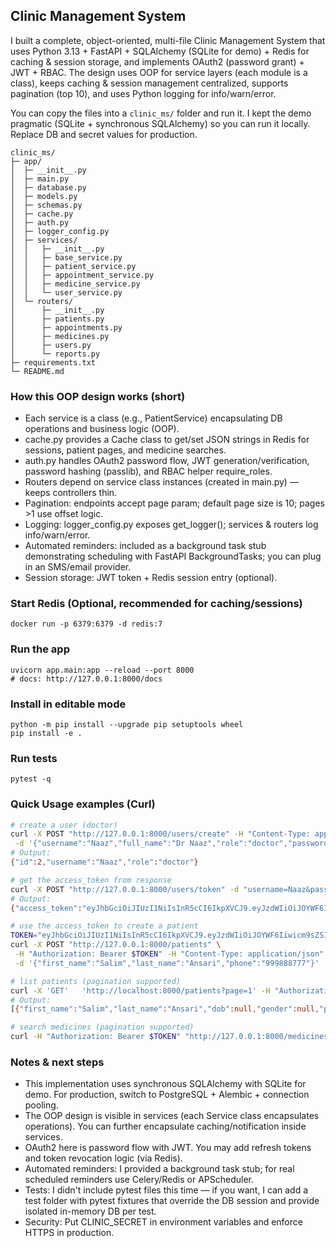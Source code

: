 ## Clinic Management System
I built a complete, object-oriented, multi-file Clinic Management System that uses Python 3.13 + FastAPI + SQLAlchemy (SQLite for demo) + Redis for caching & session storage, and implements OAuth2 (password grant) + JWT + RBAC. The design uses OOP for service layers (each module is a class), keeps caching & session management centralized, supports pagination (top 10), and uses Python logging for info/warn/error.

You can copy the files into a `clinic_ms/` folder and run it. I kept the demo pragmatic (SQLite + synchronous SQLAlchemy) so you can run it locally. Replace DB and secret values for production.

```ignorelang
clinic_ms/
├─ app/
│  ├─ __init__.py
│  ├─ main.py
│  ├─ database.py
│  ├─ models.py
│  ├─ schemas.py
│  ├─ cache.py
│  ├─ auth.py
│  ├─ logger_config.py
│  ├─ services/
│  │   ├─ __init__.py
│  │   ├─ base_service.py
│  │   ├─ patient_service.py
│  │   ├─ appointment_service.py
│  │   ├─ medicine_service.py
│  │   └─ user_service.py
│  └─ routers/
│      ├─ __init__.py
│      ├─ patients.py
│      ├─ appointments.py
│      ├─ medicines.py
│      ├─ users.py
│      └─ reports.py
├─ requirements.txt
└─ README.md
```

### How this OOP design works (short)
* Each service is a class (e.g., PatientService) encapsulating DB operations and business logic (OOP).
* cache.py provides a Cache class to get/set JSON strings in Redis for sessions, patient pages, and medicine searches.
* auth.py handles OAuth2 password flow, JWT generation/verification, password hashing (passlib), and RBAC helper require_roles.
* Routers depend on service class instances (created in main.py) — keeps controllers thin.
* Pagination: endpoints accept page param; default page size is 10; pages >1 use offset logic.
* Logging: logger_config.py exposes get_logger(); services & routers log info/warn/error.
* Automated reminders: included as a background task stub demonstrating scheduling with FastAPI BackgroundTasks; you can plug in an SMS/email provider.
* Session storage: JWT token + Redis session entry (optional).

### Start Redis (Optional, recommended for caching/sessions)
```
docker run -p 6379:6379 -d redis:7
```

### Run the app
```ignorelang
uvicorn app.main:app --reload --port 8000
# docs: http://127.0.0.1:8000/docs
```

### Install in editable mode
```
python -m pip install --upgrade pip setuptools wheel
pip install -e .
```

### Run tests
```ignorelang
pytest -q
```

### Quick Usage examples (Curl)
```bash
# create a user (doctor)
curl -X POST "http://127.0.0.1:8000/users/create" -H "Content-Type: application/json" \
 -d '{"username":"Naaz","full_name":"Dr Naaz","role":"doctor","password":"Naaz"}'
# Output:
{"id":2,"username":"Naaz","role":"doctor"}
```

```bash
# get the access_token from response
curl -X POST "http://127.0.0.1:8000/users/token" -d "username=Naaz&password=Naaz"
# Output:
{"access_token":"eyJhbGciOiJIUzI1NiIsInR5cCI6IkpXVCJ9.eyJzdWIiOiJOYWF6Iiwicm9sZSI6ImRvY3RvciIsImV4cCI6MTc1NzUxNTY5OX0.9e6Bu95KSX3nnxsrmDCLaoyl4bNIFxNWhMzHDM8vzaM","token_type":"bearer"}
```

```bash
# use the access_token to create a patient
TOKEN="eyJhbGciOiJIUzI1NiIsInR5cCI6IkpXVCJ9.eyJzdWIiOiJOYWF6Iiwicm9sZSI6ImRvY3RvciIsImV4cCI6MTc1NzUxNTY5OX0.9e6Bu95KSX3nnxsrmDCLaoyl4bNIFxNWhMzHDM8vzaM"
curl -X POST "http://127.0.0.1:8000/patients" \
 -H "Authorization: Bearer $TOKEN" -H "Content-Type: application/json" \
 -d '{"first_name":"Salim","last_name":"Ansari","phone":"999888777"}'
```

```bash
# list patients (pagination supported)
curl -X 'GET'   'http://localhost:8000/patients?page=1' -H "Authorization: Bearer $TOKEN" -H 'accept: application/json'
# Output:
[{"first_name":"Salim","last_name":"Ansari","dob":null,"gender":null,"phone":"999888777","email":null,"address":null,"medical_history":null,"id":1}]
```

```bash
# search medicines (pagination supported)
curl -H "Authorization: Bearer $TOKEN" "http://127.0.0.1:8000/medicines?q=para&page=1"
```

### Notes & next steps
* This implementation uses synchronous SQLAlchemy with SQLite for demo. For production, switch to PostgreSQL + Alembic + connection pooling.
* The OOP design is visible in services (each Service class encapsulates operations). You can further encapsulate caching/notification inside services.
* OAuth2 here is password flow with JWT. You may add refresh tokens and token revocation logic (via Redis).
* Automated reminders: I provided a background task stub; for real scheduled reminders use Celery/Redis or APScheduler.
* Tests: I didn't include pytest files this time — if you want, I can add a test folder with pytest fixtures that override the DB session and provide isolated in-memory DB per test.
* Security: Put CLINIC_SECRET in environment variables and enforce HTTPS in production.







